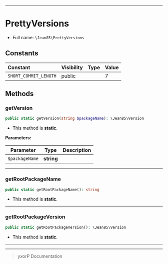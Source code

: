 ***

# PrettyVersions





* Full name: `\Jean85\PrettyVersions`


## Constants

| Constant | Visibility | Type | Value |
|:---------|:-----------|:-----|:------|
|`SHORT_COMMIT_LENGTH`|public| |7|


## Methods


### getVersion



```php
public static getVersion(string $packageName): \Jean85\Version
```



* This method is **static**.




**Parameters:**

| Parameter | Type | Description |
|-----------|------|-------------|
| `$packageName` | **string** |  |




***

### getRootPackageName



```php
public static getRootPackageName(): string
```



* This method is **static**.







***

### getRootPackageVersion



```php
public static getRootPackageVersion(): \Jean85\Version
```



* This method is **static**.







***


***
> yxorP Documentation
